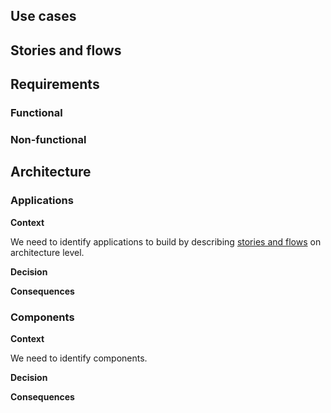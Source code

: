 ## Use cases

## Stories and flows

## Requirements

### Functional

### Non-functional

## Architecture

### Applications
**Context**

We need to identify applications to build by describing [stories and flows](#stories-and-flows) on architecture level.

**Decision**

**Consequences**

### <Application> Components
**Context**

We need to identify <Application> components.

**Decision**

**Consequences**

### <Title>
**Context**

**Decision**

**Consequences**

## Implementation

### Toolchain

### Git repositories

### Code structure

## Backlog
